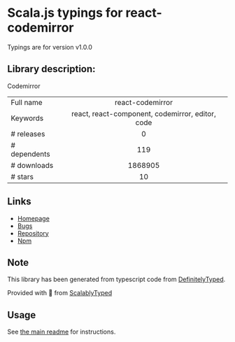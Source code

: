 
# Scala.js typings for react-codemirror

Typings are for version v1.0.0

## Library description:
Codemirror

|                    |                 |
| ------------------ | :-------------: |
| Full name          | react-codemirror |
| Keywords           | react, react-component, codemirror, editor, code |
| # releases         | 0 |
| # dependents       | 119 |
| # downloads        | 1868905 |
| # stars            | 10 |

## Links
- [Homepage](https://github.com/JedWatson/react-codemirror)
- [Bugs](https://github.com/JedWatson/react-codemirror/issues)
- [Repository](https://github.com/JedWatson/react-codemirror)
- [Npm](https://www.npmjs.com/package/react-codemirror)
    


## Note
This library has been generated from typescript code from [DefinitelyTyped](https://definitelytyped.org).

Provided with :purple_heart: from [ScalablyTyped](https://github.com/oyvindberg/ScalablyTyped)

## Usage
See [the main readme](../../readme.md) for instructions.


